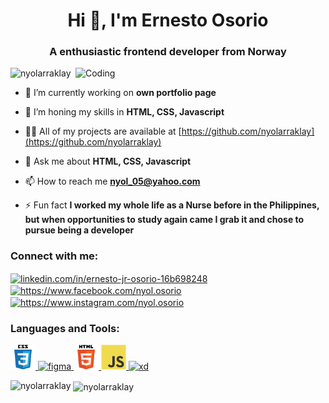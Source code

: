 <h1 align="center">Hi 👋, I'm Ernesto Osorio</h1>
<h3 align="center">A enthusiastic frontend developer from Norway</h3>

<img align="right" alt="Coding" width="400" src="[https://giphy.com/embed/RbDKaczqWovIugyJmW](https://www.google.com/imgres?imgurl=https%3A%2F%2Fcamo.githubusercontent.com%2Fcae12fddd9d6982901d82580bdf321d81fb299141098ca1c2d4891870827bf17%2F68747470733a2f2f6d69726f2e6d656469756d2e636f6d2f6d61782f313336302f302a37513379765349765f7430696f4a2d5a2e676966&tbnid=zhjSEq0Xd_DH7M&vet=12ahUKEwjB8ZavuJ__AhWKqIsKHfVID4EQMygBegUIARCVAg..i&imgrefurl=https%3A%2F%2Fgithub.com%2Frudrabarad%2FGifs&docid=CJdgcKdcN0j58M&w=680&h=428&q=animated%20coding%20gif&ved=2ahUKEwjB8ZavuJ__AhWKqIsKHfVID4EQMygBegUIARCVAg)">

<p align="left"> <img src="https://komarev.com/ghpvc/?username=nyolarraklay&label=Profile%20views&color=0e75b6&style=flat" alt="nyolarraklay" /> </p>

- 🔭 I’m currently working on **own portfolio page**

- 🌱 I’m honing my skills in **HTML, CSS, Javascript**

- 👨‍💻 All of my projects are available at [https://github.com/nyolarraklay](https://github.com/nyolarraklay)

- 💬 Ask me about **HTML, CSS, Javascript**

- 📫 How to reach me **nyol_05@yahoo.com**

- ⚡ Fun fact **I worked my whole life as a Nurse before in the Philippines, but when opportunities to study again came I grab it and chose to pursue being a developer**

<h3 align="left">Connect with me:</h3>
<p align="left">
<a href="https://linkedin.com/in/linkedin.com/in/ernesto-jr-osorio-16b698248" target="blank"><img align="center" src="https://raw.githubusercontent.com/rahuldkjain/github-profile-readme-generator/master/src/images/icons/Social/linked-in-alt.svg" alt="linkedin.com/in/ernesto-jr-osorio-16b698248" height="30" width="40" /></a>
<a href="https://fb.com/https://www.facebook.com/nyol.osorio" target="blank"><img align="center" src="https://raw.githubusercontent.com/rahuldkjain/github-profile-readme-generator/master/src/images/icons/Social/facebook.svg" alt="https://www.facebook.com/nyol.osorio" height="30" width="40" /></a>
<a href="https://instagram.com/https://www.instagram.com/nyol.osorio" target="blank"><img align="center" src="https://raw.githubusercontent.com/rahuldkjain/github-profile-readme-generator/master/src/images/icons/Social/instagram.svg" alt="https://www.instagram.com/nyol.osorio" height="30" width="40" /></a>
</p>

<h3 align="left">Languages and Tools:</h3>
<p align="left"> <a href="https://www.w3schools.com/css/" target="_blank" rel="noreferrer"> <img src="https://raw.githubusercontent.com/devicons/devicon/master/icons/css3/css3-original-wordmark.svg" alt="css3" width="40" height="40"/> </a> <a href="https://www.figma.com/" target="_blank" rel="noreferrer"> <img src="https://www.vectorlogo.zone/logos/figma/figma-icon.svg" alt="figma" width="40" height="40"/> </a> <a href="https://www.w3.org/html/" target="_blank" rel="noreferrer"> <img src="https://raw.githubusercontent.com/devicons/devicon/master/icons/html5/html5-original-wordmark.svg" alt="html5" width="40" height="40"/> </a> <a href="https://developer.mozilla.org/en-US/docs/Web/JavaScript" target="_blank" rel="noreferrer"> <img src="https://raw.githubusercontent.com/devicons/devicon/master/icons/javascript/javascript-original.svg" alt="javascript" width="40" height="40"/> </a> <a href="https://www.adobe.com/products/xd.html" target="_blank" rel="noreferrer"> <img src="https://cdn.worldvectorlogo.com/logos/adobe-xd.svg" alt="xd" width="40" height="40"/> </a> </p>

<p><img align="left" src="https://github-readme-stats.vercel.app/api/top-langs?username=nyolarraklay&show_icons=true&locale=en&layout=compact" alt="nyolarraklay" /></p>

<p>&nbsp;<img align="center" src="https://github-readme-stats.vercel.app/api?username=nyolarraklay&show_icons=true&locale=en" alt="nyolarraklay" /></p>
